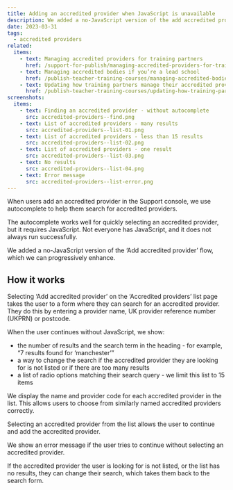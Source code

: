 ```yaml
---
title: Adding an accredited provider when JavaScript is unavailable
description: We added a no-JavaScript version of the add accredited provider flow
date: 2023-03-31
tags:
  - accredited providers
related:
  items:
    - text: Managing accredited providers for training partners
      href: /support-for-publish/managing-accredited-providers-for-training-partners/
    - text: Managing accredited bodies if you’re a lead school
      href: /publish-teacher-training-courses/managing-accredited-bodies-if-youre-a-lead-school/
    - text: Updating how training partners manage their accredited providers
      href: /publish-teacher-training-courses/updating-how-training-partners-manage-their-accredited-providers/
screenshots:
  items:
    - text: Finding an accredited provider - without autocomplete
      src: accredited-providers--find.png
    - text: List of accredited providers - many results
      src: accredited-providers--list-01.png
    - text: List of accredited providers - less than 15 results
      src: accredited-providers--list-02.png
    - text: List of accredited providers - one result
      src: accredited-providers--list-03.png
    - text: No results
      src: accredited-providers--list-04.png
    - text: Error message
      src: accredited-providers--list-error.png
---
```


When users add an accredited provider in the Support console, we use autocomplete to help them search for accredited providers.

The autocomplete works well for quickly selecting an accredited provider, but it requires JavaScript. Not everyone has JavaScript, and it does not always run successfully.

We added a no-JavaScript version of the ‘Add accredited provider’ flow, which we can progressively enhance.

## How it works

Selecting ‘Add accredited provider’ on the ‘Accredited providers’ list page takes the user to a form where they can search for an accredited provider. They do this by entering a provider name, UK provider reference number (UKPRN) or postcode.

When the user continues without JavaScript, we show:

- the number of results and the search term in the heading - for example, “7 results found for ‘manchester’”
- a way to change the search if the accredited provider they are looking for is not listed or if there are too many results
- a list of radio options matching their search query - we limit this list to 15 items

We display the name and provider code for each accredited provider in the list. This allows users to choose from similarly named accredited providers correctly.

Selecting an accredited provider from the list allows the user to continue and add the accredited provider.

We show an error message if the user tries to continue without selecting an accredited provider.

If the accredited provider the user is looking for is not listed, or the list has no results, they can change their search, which takes them back to the search form.
